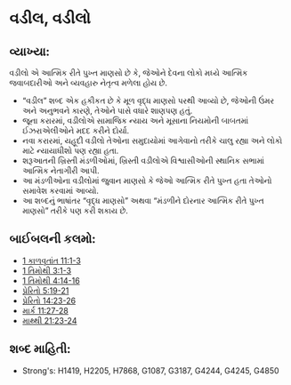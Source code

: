 # વડીલ, વડીલો 

## વ્યાખ્યા: 

વડીલો એ આત્મિક રીતે પુખ્ત માણસો છે કે, જેઓને દેવના લોકો મધ્યે  આત્મિક જવાબદારીઓ અને વ્યવહારુ નેતૃત્વ મળેલા હોય છે.

* “વડીલ” શબ્દ એક હકીકત છે કે મૂળ વૃદ્ધ માણસો પરથી આવ્યો છે, જેઓની  ઉંમર અને અનુભવને કારણે,  તેઓને પાસે વધારે શાણપણ હતું.
* જૂના કરારમાં, વડીલોએ સામાજિક ન્યાય અને મૂસાના નિયમોની બાબતમાં ઈઝરાએલીઓને મદદ કરીને દોર્યા.
* નવા કરારમાં, યહૂદી વડીલો તેઓના સમુદાયોમાં આગેવાનો તરીકે ચાલુ રહ્યા અને લોકો માટે ન્યાયાધીશો પણ રહ્યા હતા.
* શરૂઆતની ખ્રિસ્તી મંડળીઓમાં,  ખ્રિસ્તી વડીલોએ વિશ્વાસીઓની સ્થાનિક સભામાં આત્મિક નેતાગીરી આપી.
* આ મંડળીઓના વડીલોમાં જુવાન માણસો કે જેઓ આત્મિક રીતે પુખ્ત હતા તેઓનો સમાવેશ કરવામાં આવ્યો.
* આ શબ્દનું ભાષાંતર “વૃદ્ધ માણસો” અથવા “મંડળીને દોરનાર આત્મિક રીતે પુખ્ત માણસો” તરીકે પણ કરી શકાય છે.

## બાઈબલની કલમો: 

* [1 કાળવૃતાંત 11:1-3](rc://gu/tn/help/1ch/11/01)
* [1 તિમોથી 3:1-3](rc://gu/tn/help/1ti/03/01)
* [1 તિમોથી 4:14-16](rc://gu/tn/help/1ti/04/14)
* [પ્રેરિતો 5:19-21](rc://gu/tn/help/act/05/19)
* [પ્રેરિતો 14:23-26](rc://gu/tn/help/act/14/23)
* [માર્ક 11:27-28](rc://gu/tn/help/mrk/11/27)
* [માથ્થી 21:23-24](rc://gu/tn/help/mat/21/23)

## શબ્દ માહિતી: 

* Strong's: H1419, H2205, H7868, G1087, G3187, G4244, G4245, G4850
